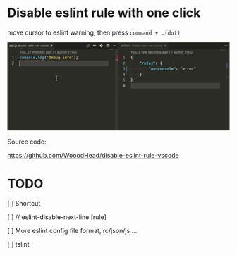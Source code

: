 # Disable eslint rule with one click

move cursor to eslint warning, then press `command + .(dot)`

![](images/demo.gif)

Source code:

https://github.com/WooodHead/disable-eslint-rule-vscode


# TODO
[ ] Shortcut

[ ] // eslint-disable-next-line [rule]

[ ] More eslint config file format, rc/json/js ...

[ ] tslint
